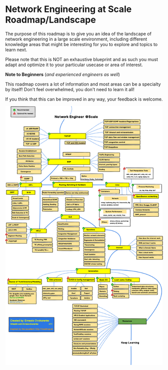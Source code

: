 # Network Engineering at Scale Roadmap/Landscape

The purpose of this roadmap is to give you an idea of the landscape of network engineering in a large scale environment, including different knowledge areas that might be interesting for you to explore and topics to learn next. 

Please note that this is NOT an exhaustive blueprint and as such you must adapt and optimize it to your particular usecase or area of interest.

**Note to Beginners** (*and experienced engineers as well*)

This roadmap covers a lot of information and most areas can be a specialty by itself! Don't feel overwhelmed, you don't need to learn it all!

If you think that this can be improved in any way, your feedback is welcome.

![NetengRoadmap](./img/NetengRoadmap_v11.png)
